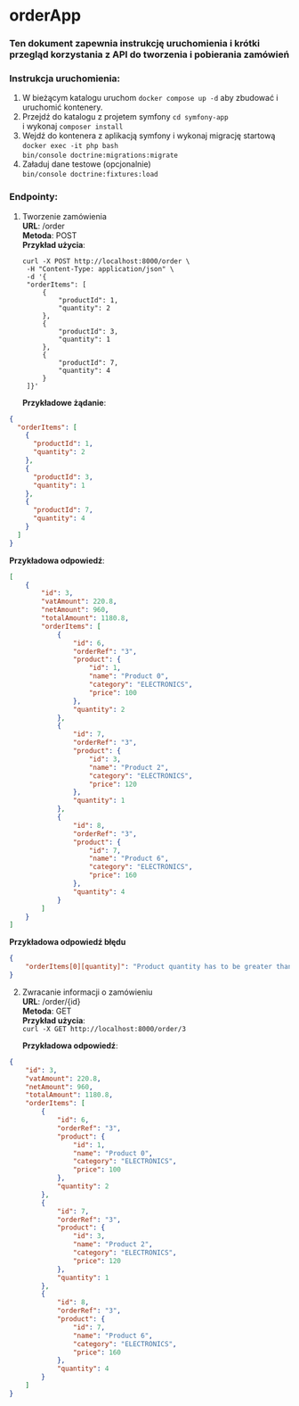 # orderApp

### Ten dokument zapewnia instrukcję uruchomienia i krótki przegląd korzystania z API do tworzenia i pobierania zamówień
### Instrukcja uruchomienia:
1. W bieżącym katalogu uruchom ```docker compose up -d``` aby zbudować i uruchomić kontenery.
2. Przejdź do katalogu z projetem symfony
    ``cd symfony-app``\
    i wykonaj ``composer install``
2. Wejdź do kontenera z aplikacją symfony i wykonaj migrację startową\
    ``docker exec -it php bash``\
    ``bin/console doctrine:migrations:migrate``
3. Załaduj dane testowe (opcjonalnie)\
    ``bin/console doctrine:fixtures:load``

### Endpointy:
1. Tworzenie zamówienia\
   **URL**: /order\
   **Metoda**: POST\
   **Przykład użycia**:
   ```
   curl -X POST http://localhost:8000/order \
    -H "Content-Type: application/json" \
    -d '{
    "orderItems": [
        {
            "productId": 1,
            "quantity": 2
        },
        {
            "productId": 3,
            "quantity": 1
        },
        {
            "productId": 7,
            "quantity": 4
        }
    ]}'
    ```
   **Przykładowe żądanie**:
```json
{
  "orderItems": [
    {
      "productId": 1,
      "quantity": 2
    },
    {
      "productId": 3,
      "quantity": 1
    },
    {
      "productId": 7,
      "quantity": 4
    }
  ]
}
```
**Przykładowa odpowiedź**:
```json
[
    {
        "id": 3,
        "vatAmount": 220.8,
        "netAmount": 960,
        "totalAmount": 1180.8,
        "orderItems": [
            {
                "id": 6,
                "orderRef": "3",
                "product": {
                    "id": 1,
                    "name": "Product 0",
                    "category": "ELECTRONICS",
                    "price": 100
                },
                "quantity": 2
            },
            {
                "id": 7,
                "orderRef": "3",
                "product": {
                    "id": 3,
                    "name": "Product 2",
                    "category": "ELECTRONICS",
                    "price": 120
                },
                "quantity": 1
            },
            {
                "id": 8,
                "orderRef": "3",
                "product": {
                    "id": 7,
                    "name": "Product 6",
                    "category": "ELECTRONICS",
                    "price": 160
                },
                "quantity": 4
            }
        ]
    }
]
```
**Przykładowa odpowiedź błędu**
```json
{
    "orderItems[0][quantity]": "Product quantity has to be greater than 0."
}
```
2. Zwracanie informacji o zamówieniu\
   **URL**: /order/{id}\
   **Metoda**: GET\
   **Przykład użycia**:\
   ``curl -X GET http://localhost:8000/order/3``

   **Przykładowa odpowiedź**:
```json
{
    "id": 3,
    "vatAmount": 220.8,
    "netAmount": 960,
    "totalAmount": 1180.8,
    "orderItems": [
        {
            "id": 6,
            "orderRef": "3",
            "product": {
                "id": 1,
                "name": "Product 0",
                "category": "ELECTRONICS",
                "price": 100
            },
            "quantity": 2
        },
        {
            "id": 7,
            "orderRef": "3",
            "product": {
                "id": 3,
                "name": "Product 2",
                "category": "ELECTRONICS",
                "price": 120
            },
            "quantity": 1
        },
        {
            "id": 8,
            "orderRef": "3",
            "product": {
                "id": 7,
                "name": "Product 6",
                "category": "ELECTRONICS",
                "price": 160
            },
            "quantity": 4
        }
    ]
}
```
